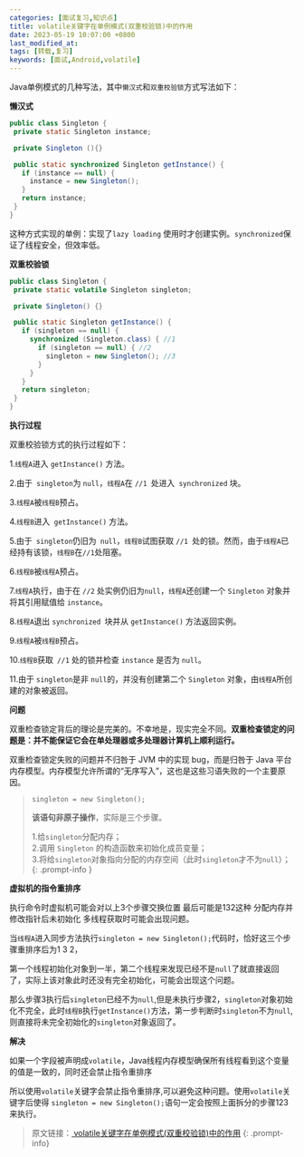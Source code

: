 ```yaml
---
categories: [面试复习,知识点]
title: volatile关键字在单例模式(双重校验锁)中的作用
date: 2023-05-19 10:07:00 +0800
last_modified_at:
tags: [转载,复习]
keywords: [面试,Android,volatile]
---
```


Java单例模式的几种写法，其中`懒汉式`和`双重校验锁`方式写法如下：

**懒汉式**

 ```java
public class Singleton {  
  private static Singleton instance;  

  private Singleton (){}  

  public static synchronized Singleton getInstance() {  
    if (instance == null) {  
      instance = new Singleton();  
    }  
    return instance;  
  }  
}
 ```

   这种方式实现的单例：实现了`lazy loading` 使用时才创建实例。`synchronized`保证了线程安全，但效率低。

**双重校验锁**

 ```java
public class Singleton {
  private static volatile Singleton singleton;

  private Singleton() {}

  public static Singleton getInstance() {
    if (singleton == null) { 
      synchronized (Singleton.class) { //1
        if (singleton == null) { //2
          singleton = new Singleton(); //3
        }
      }
    }
    return singleton;
  }
}
 ```

**执行过程**

 双重校验锁方式的执行过程如下：

 1.`线程A`进入 `getInstance()` 方法。

 2.由于` singleton`为 `null`，`线程A`在 `//1 `处进入` synchronized` 块。

 3.`线程A`被`线程B`预占。

 4.`线程B`进入` getInstance()` 方法。

 5.由于` singleton`仍旧为` null`，`线程B`试图获取 `//1 `处的锁。然而，由于`线程A`已经持有该锁，`线程B`在` //1 `处阻塞。

 6.`线程B`被`线程A`预占。

 7.`线程A`执行，由于在 `//2` 处实例仍旧为`null`，`线程A`还创建一个 `Singleton` 对象并将其引用赋值给 `instance`。

 8.`线程A`退出 `synchronized `块并从 `getInstance()` 方法返回实例。

 9.`线程A`被`线程B`预占。

 10.`线程B`获取` //1` 处的锁并检查 `instance` 是否为 `null`。

 11.由于 `singleton`是非 `null`的，并没有创建第二个 `Singleton` 对象，由`线程A`所创建的对象被返回。

**问题**

 双重检查锁定背后的理论是完美的。不幸地是，现实完全不同。**双重检查锁定的问题是：并不能保证它会在单处理器或多处理器计算机上顺利运行。**

 双重检查锁定失败的问题并不归咎于 JVM 中的实现 bug，而是归咎于 Java 平台内存模型。内存模型允许所谓的“无序写入”，这也是这些习语失败的一个主要原因。

 > `singleton = new Singleton();`
 >
 > **该语句非原子操作**，实际是三个步骤。
 >
 > 1.给`singleton`分配内存；<br>
 > 2.调用 `Singleton` 的构造函数来初始化成员变量；<br>
 > 3.将给`singleton`对象指向分配的内存空间（此时`singleton`才不为`null`）；
 {: .prompt-info }

**虚拟机的指令重排序**

 执行命令时虚拟机可能会对以上3个步骤交换位置 最后可能是132这种 分配内存并修改指针后未初始化 多线程获取时可能会出现问题。

 当`线程A`进入同步方法执行`singleton = new Singleton();`代码时，恰好这三个步骤重排序后为1 3 2，

 第一个线程初始化对象到一半，第二个线程来发现已经不是`null`了就直接返回了，实际上该对象此时还没有完全初始化，可能会出现这个问题。

 那么步骤3执行后`singleton`已经不为`null`,但是未执行步骤2，`singleton`对象初始化不完全，此时`线程B`执行`getInstance()`方法，第一步判断时`singleton`不为`null`,则直接将未完全初始化的`singleton`对象返回了。

**解决**

 如果一个字段被声明成`volatile`，Java线程内存模型确保所有线程看到这个变量的值是一致的，同时还会禁止指令重排序

 所以使用`volatile`关键字会禁止指令重排序,可以避免这种问题。使用`volatile`关键字后使得 `singleton = new Singleton();`语句一定会按照上面拆分的步骤123来执行。

 >原文链接：[ volatile关键字在单例模式(双重校验锁)中的作用](https://blog.csdn.net/java_1996/article/details/87472644)
{: .prompt-info}
